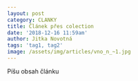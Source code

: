 ```yaml
---
layout: post
category: CLANKY
title: Článek přes colection
date: '2018-12-16 11:59am'
author: Jitka Novotná
tags: 'tag1, tag2'
image: /assets/img/articles/vno_n_~1.jpg
---
```

Píšu obsah článku

